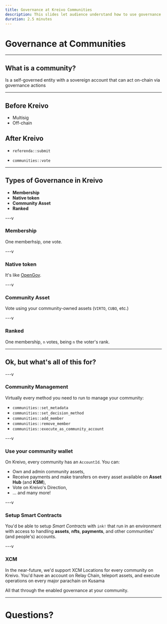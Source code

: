 ```yaml
---
title: Governance at Kreivo Communities
description: This slides let audience understand how to use governance in Kreivo parachain
duration: 2.5 minutes
---
```


# Governance at Communities

---

## What is a community?

Is a self-governed entity with a sovereign account that can act on-chain via governance actions

---

<pba-cols>

<pba-col>

## Before Kreivo

<pba-flex center>

- Multisig<!-- .element: class="fragment" data-fragment-index="0" -->
- Off-chain<!-- .element: class="fragment" data-fragment-index="1" -->

</pba-flex>

</pba-col>

<pba-col>

## After Kreivo

<pba-flex>

<ul>
  <li>
  
  `referenda::submit`
  
  </li><!-- .element: class="fragment" data-fragment-index="3" -->
  <li>
  
  `communities::vote`
  
  </li><!-- .element: class="fragment" data-fragment-index="4" -->
</ul>

</pba-flex>

</pba-col>

</pba-cols>

---

## Types of Governance in Kreivo

<pba-flex center>

- **Membership**
- **Native token**
- **Community Asset**
- **Ranked**

</pba-flex>

---v

### Membership

One memberhsip, one vote.

---v

### Native token

It's like [OpenGov](https://polkadot.network/features/opengov/).

---v

### Community Asset

Vote using your community-owned assets (`VIRTO`, `CUBO`, etc.)

---v

### Ranked

One membership, `n` votes, being `n` the voter's rank.

---

## Ok, but what's all of this for?

---v

### Community Management

Virtually every method you need to run to manage your community:

<pba-flex center>

- `communities::set_metadata`
- `communities::set_decision_method`
- `communities::add_member`
- `communities::remove_member`
- `communities::execute_as_community_account`

</pba-flex>

---v

### Use your community wallet

On Kreivo, every community has an `AccountId`. You can:

<pba-flex center>

- Own and admin community assets,
- Receive payments and make transfers on every asset available on **Asset Hub** (and **KSM**),
- Vote on Kreivo's Direction,
- … and many more!

</pba-flex>

---v

### Setup Smart Contracts

You'd be able to setup _Smart Contracts_ with `ink!` that run in an environment with access to handling **assets**, **nfts**, **payments**, and other communities' (and people's) accounts.

---v

### XCM

In the near-future, we'd support XCM Locations for every community on Kreivo. You'd have an account on Relay Chain, teleport assets, and execute operations on every major parachain on Kusama

All that through the enabled governance at your community.

---

# Questions?